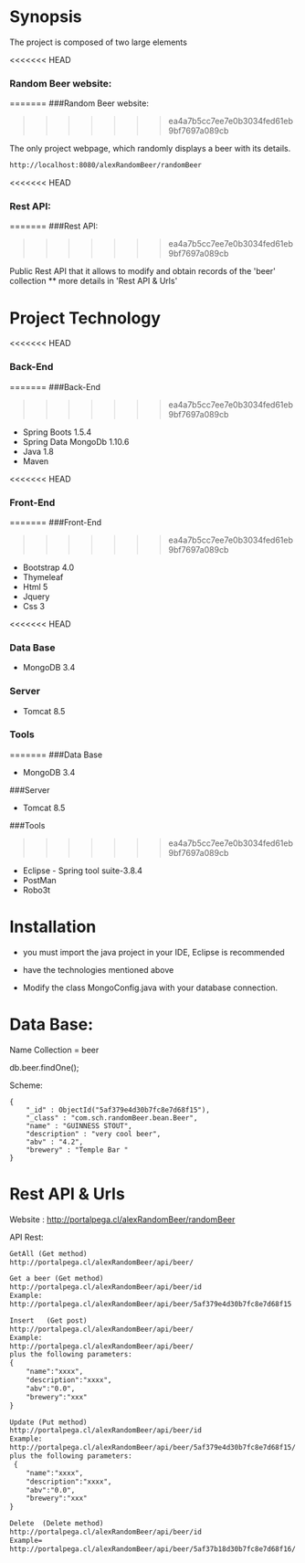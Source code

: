 # Synopsis

The project is composed of two large elements

<<<<<<< HEAD
### Random Beer website:
=======
###Random Beer website:
>>>>>>> ea4a7b5cc7ee7e0b3034fed61eb9bf7697a089cb

The only project webpage, which randomly displays a beer with its details.
 ~~~ txt
http://localhost:8080/alexRandomBeer/randomBeer
 ~~~

<<<<<<< HEAD
### Rest API: 
=======
###Rest API:
>>>>>>> ea4a7b5cc7ee7e0b3034fed61eb9bf7697a089cb

Public Rest API  that it allows to modify and obtain records of the 'beer' collection
** more details in 'Rest API & Urls'


# Project Technology

<<<<<<< HEAD
### Back-End 
=======
###Back-End
>>>>>>> ea4a7b5cc7ee7e0b3034fed61eb9bf7697a089cb
* Spring Boots 1.5.4
* Spring Data MongoDb 1.10.6
* Java 1.8
* Maven 

<<<<<<< HEAD
### Front-End 
=======
###Front-End 
>>>>>>> ea4a7b5cc7ee7e0b3034fed61eb9bf7697a089cb
* Bootstrap 4.0
* Thymeleaf
* Html 5
* Jquery
* Css 3

<<<<<<< HEAD
### Data Base
* MongoDB 3.4

### Server
* Tomcat 8.5

### Tools 
=======
###Data Base
* MongoDB 3.4

###Server
* Tomcat 8.5

###Tools 
>>>>>>> ea4a7b5cc7ee7e0b3034fed61eb9bf7697a089cb
* Eclipse - Spring tool suite-3.8.4
* PostMan
* Robo3t

# Installation

* you must import the java project in your IDE, Eclipse is recommended
* have the technologies mentioned above

* Modify the class MongoConfig.java with your database connection. 


# Data Base:

Name Collection = beer

db.beer.findOne();

Scheme:
``` corefile
{
    "_id" : ObjectId("5af379e4d30b7fc8e7d68f15"),
    "_class" : "com.sch.randomBeer.bean.Beer",
    "name" : "GUINNESS STOUT",
    "description" : "very cool beer",
    "abv" : "4.2",
    "brewery" : "Temple Bar "
}
```


# Rest API & Urls 

   Website : 
   http://portalpega.cl/alexRandomBeer/randomBeer

  API Rest: 

   ~~~ txt 
   GetAll (Get method)
   http://portalpega.cl/alexRandomBeer/api/beer/
   ~~~

   ~~~ txt
   Get a beer (Get method)
   http://portalpega.cl/alexRandomBeer/api/beer/id
   Example:
   http://portalpega.cl/alexRandomBeer/api/beer/5af379e4d30b7fc8e7d68f15 
   ~~~


   ~~~ txt
   Insert   (Get post)
   http://portalpega.cl/alexRandomBeer/api/beer/
   Example:
   http://portalpega.cl/alexRandomBeer/api/beer/
   plus the following parameters:
   {
	   "name":"xxxx",
	   "description":"xxxx",
	   "abv":"0.0",
	   "brewery":"xxx"
   }
   ~~~


   ~~~ txt
   Update (Put method)
   http://portalpega.cl/alexRandomBeer/api/beer/id
   Example:
   http://portalpega.cl/alexRandomBeer/api/beer/5af379e4d30b7fc8e7d68f15/
   plus the following parameters:
    {
	   "name":"xxxx",
	   "description":"xxxx",
	   "abv":"0.0",
	   "brewery":"xxx"
   }
   ~~~


   ~~~ txt
   Delete  (Delete method)
   http://portalpega.cl/alexRandomBeer/api/beer/id
   Example=
   http://portalpega.cl/alexRandomBeer/api/beer/5af37b18d30b7fc8e7d68f16/
   ~~~



